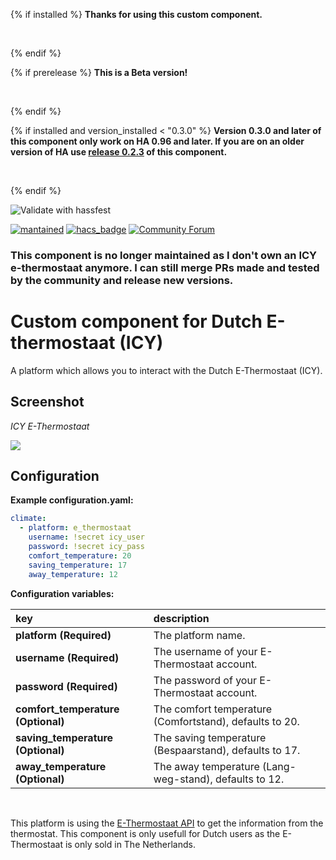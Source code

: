 {% if installed %}
**Thanks for using this custom component.**

<br>


{% endif %}

{% if prerelease %}
**This is a Beta version!**

<br>


{% endif %}

{% if installed and version_installed < "0.3.0" %}
**Version 0.3.0 and later of this component only work on HA 0.96 and later. If you are on an older version of HA use [release 0.2.3](https://github.com/custom-components/climate.e_thermostaat/releases/tag/0.2.3) of this component.**

<br>


{% endif %}

![Validate with hassfest](https://github.com/custom-components/climate.e_thermostaat/workflows/Validate%20with%20hassfest/badge.svg)

[![mantained](https://img.shields.io/maintenance/no/2020.svg?style=for-the-badge)](#)
[![hacs_badge](https://img.shields.io/badge/HACS-Default-orange.svg?style=for-the-badge)](https://github.com/custom-components/hacs)
[![Community Forum](https://img.shields.io/badge/community-forum-brightgreen.svg?style=for-the-badge)](https://community.home-assistant.io/t/e-thermostaat-icy/493?u=gerard33)

### This component is no longer maintained as I don't own an ICY e-thermostaat anymore. I can still merge PRs made and tested by the community and release new versions.

# Custom component for Dutch E-thermostaat (ICY)
A platform which allows you to interact with the Dutch E-Thermostaat (ICY).

## Screenshot
_ICY E-Thermostaat_

<kbd>
  <img src="https://github.com/custom-components/climate.e_thermostaat/blob/master/screenshots/e_thermostaat.jpg">
</kbd>

## Configuration
**Example configuration.yaml:**

```yaml
climate:
  - platform: e_thermostaat
    username: !secret icy_user
    password: !secret icy_pass
    comfort_temperature: 20
    saving_temperature: 17
    away_temperature: 12
```

**Configuration variables:**  
  
key | description  
:--- | :---  
**platform (Required)** | The platform name.
**username (Required)** | The username of your E-Thermostaat account.
**password (Required)** | The password of your E-Thermostaat account.
**comfort_temperature (Optional)** | The comfort temperature (Comfortstand), defaults to 20.  
**saving_temperature (Optional)** | The saving temperature (Bespaarstand), defaults to 17.  
**away_temperature (Optional)** | The away temperature (Lang-weg-stand), defaults to 12.  

<br>

This platform is using the [E-Thermostaat API](https://www.e-thermostaat.nl/) to get the information from the thermostat.
This component is only usefull for Dutch users as the E-Thermostaat is only sold in The Netherlands.
